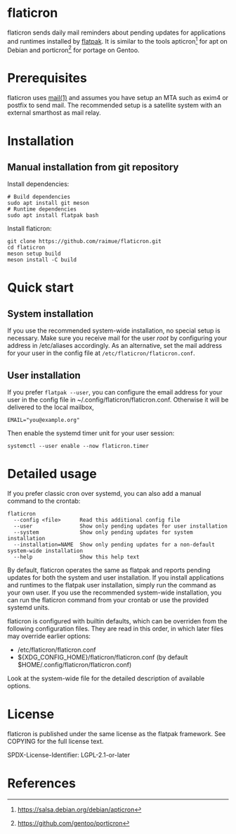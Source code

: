 # flaticron

flaticron sends daily mail reminders about pending updates for applications and runtimes installed by [flatpak](https://flatpak.org/). It is similar to the tools apticron[^apticron] for apt on Debian and porticron[^porticron] for portage on Gentoo.

# Prerequisites

flaticron uses [mail(1)](https://manpages.debian.org/stable/bsd-mailx/mail.1.en.html) and assumes you have setup an MTA such as exim4 or postfix to send mail. The recommended setup is a satellite system with an external smarthost as mail relay.

# Installation

## Manual installation from git repository

Install dependencies:
```
# Build dependencies
sudo apt install git meson
# Runtime dependencies
sudo apt install flatpak bash
```

Install flaticron:
```
git clone https://github.com/raimue/flaticron.git
cd flaticron
meson setup build
meson install -C build
```

# Quick start

## System installation

If you use the recommended system-wide installation, no special setup is necessary. Make sure you receive mail for the user *root* by configuring your address in /etc/aliases accordingly. As an alternative, set the mail address for your user in the config file at `/etc/flaticron/flaticron.conf`.

## User installation

If you prefer `flatpak --user`, you can configure the email address for your user in the config file in ~/.config/flaticron/flaticron.conf. Otherwise it will be delivered to the local mailbox,

```
EMAIL="you@example.org"
```

Then enable the systemd timer unit for your user session:
```
systemctl --user enable --now flaticron.timer
```

# Detailed usage

If you prefer classic cron over systemd, you can also add a manual command to the crontab:

```
flaticron
  --config <file>      Read this additional config file
  --user               Show only pending updates for user installation
  --system             Show only pending updates for system installation
  --installation=NAME  Show only pending updates for a non-default system-wide installation
  --help               Show this help text
```

By default, flaticron operates the same as flatpak and reports pending updates for both the system and user installation. If you install applications and runtimes to the flatpak user installation, simply run the command as your own user. If you use the recommended system-wide installation, you can run the flaticron command from your crontab or use the provided systemd units.

flaticron is configured with builtin defaults, which can be overriden from the following configuration files. They are read in this order, in which later files may override earlier options:

  - /etc/flaticron/flaticron.conf
  - ${XDG\_CONFIG\_HOME}/flaticron/flaticron.conf (by default $HOME/.config/flaticron/flaticron.conf)

Look at the system-wide file for the detailed description of available options.

# License

flaticron is published under the same license as the flatpak framework. See COPYING for the full license text.

SPDX-License-Identifier: LGPL-2.1-or-later

# References

[^apticron]: https://salsa.debian.org/debian/apticron
[^porticron]: https://github.com/gentoo/porticron

[modeline]: # ( vim: set et sw=2 ts=2 tw=0 wrap: )
